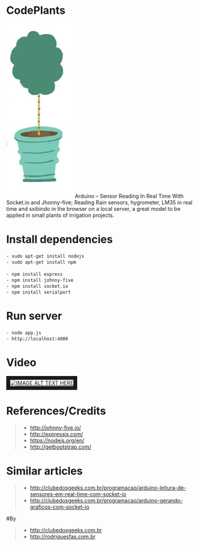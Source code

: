 # CodePlants
![](https://github.com/ClubeDosGeeksCoding/CodePlants/blob/master/img/logo.jpg) Arduino – Sensor Reading In Real Time With Socket.io and Jhonny-five; Reading Rain sensors, hygrometer, LM35 in real time and sxibindo in the browser on a local server, a great model to be applied in small plants of irrigation projects.

# Install dependencies
```node
- sudo apt-get install nodejs
- sudo apt-get install npm

- npm install express
- npm install johnny-five
- npm install socket.io
- npm install serialport
```
# Run server
```node
- node app.js
- http://localhost:4000
```

# Video
<a href="https://www.youtube.com/watch?v=uy74uJs-35U" target="_blank"><img src="http://img.youtube.com/vi/YOUTUBE_VIDEO_ID_HERE/0.jpg" alt="IMAGE ALT TEXT HERE" width="240" height="180" border="10" /></a>

# References/Credits
> - http://johnny-five.io/
> - http://expressjs.com/
> - https://nodejs.org/en/
> - http://getbootstrap.com/

# Similar articles
> - http://clubedosgeeks.com.br/programacao/arduino-leitura-de-sensores-em-real-time-com-socket-io
> - http://clubedosgeeks.com.br/programacao/arduino-gerando-graficos-com-socket-io

#By
> - http://clubedosgeeks.com.br
> - http://rodriguesfas.com.br
